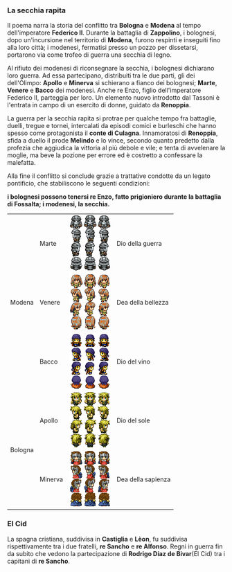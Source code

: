 ### La secchia rapita
Il poema narra la storia del conflitto tra **Bologna** e **Modena** al tempo dell'imperatore **Federico II**. Durante la battaglia di **Zappolino**, i bolognesi, dopo un'incursione nel territorio di **Modena**, furono respinti e inseguiti fino alla loro città; i modenesi, fermatisi presso un pozzo per dissetarsi, portarono via come trofeo di guerra una secchia di legno.

Al rifiuto dei modenesi di riconsegnare la secchia, i bolognesi dichiarano loro guerra. Ad essa partecipano, distribuiti tra le due parti, gli dei dell'Olimpo: **Apollo** e **Minerva** si schierano a fianco dei bolognesi; **Marte**, **Venere** e **Bacco** dei modenesi. Anche re Enzo, figlio dell'imperatore Federico II, parteggia per loro. Un elemento nuovo introdotto dal Tassoni è l'entrata in campo di un esercito di donne, guidato da **Renoppia**.

La guerra per la secchia rapita si protrae per qualche tempo fra battaglie, duelli, tregue e tornei, intercalati da episodi comici e burleschi che hanno spesso come protagonista il **conte di Culagna**. Innamoratosi di **Renoppia**, sfida a duello il prode **Melindo** e lo vince, secondo quanto predetto dalla profezia che aggiudica la vittoria al più debole e vile; e tenta di avvelenare la moglie, ma beve la pozione per errore ed è costretto a confessare la malefatta.

Alla fine il conflitto si conclude grazie a trattative condotte da un legato pontificio, che stabiliscono le seguenti condizioni:

**i bolognesi possono tenersi re Enzo, fatto prigioniero durante la battaglia di Fossalta; i modenesi, la secchia.**

<table>
    <tr>
        <td rowspan="3">Modena</td>
        <td>Marte</td>
        <td><img src="Marte.png" /></td>
        <td> Dio della guerra </td>
    </tr>
    <tr>
        <td>Venere</td>
        <td><img src="Venere.png" /></td>
        <td> Dea della bellezza </td>
    </tr>
    <tr>
        <td>Bacco</td>
        <td><img src="Bacco.png" /></td>
        <td> Dio del vino </td>
    </tr>
    <tr>
        <td rowspan="2">Bologna</td>
        <td>Apollo</td>
        <td><img src="Apollo.png" /></td>
        <td>Dio del sole</td>
    </tr>
    <tr>
        <td>Minerva</td>
        <td><img src="Minerva.png" /></td>
        <td>Dea della sapienza</td>
    </tr>
</table>

### El Cid
La spagna cristiana, suddivisa in **Castiglia** e **Lèon**, fu suddivisa rispettivamente tra i due fratelli, **re Sancho** e **re Alfonso**. Regni in guerra fin da subito che vedono la partecipazione di **Rodrigo Diaz de Bivar**(El Cid) tra i capitani di **re Sancho**.
